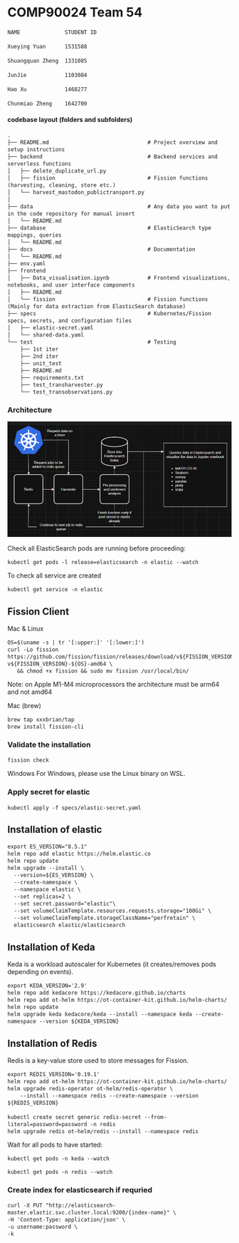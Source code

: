 # COMP90024 Team 54
```
NAME              STUDENT ID 

Xueying Yuan      1531588 

Shuangquan Zheng  1331085 

JunJie            1103084 

Hao Xu            1468277 

Chunmiao Zheng    1642700 
```


#### codebase	layout	(folders	and	subfolders)
```
.
├── README.md                               # Project overview and setup instructions
├── backend                                 # Backend services and serverless functions
│   ├── delete_duplicate_url.py
│   ├── fission                             # Fission functions (harvesting, cleaning, store etc.)
│   └── harvest_mastodon_publictransport.py
│   
├── data                                    # Any data you want to put in the code repository for manual insert
│   └── README.md
├── database                                # ElasticSearch type mappings, queries
│   └── README.md
├── docs                                    # Documentation  
│   └── README.md
├── env.yaml
├── frontend
│   ├── Data_visualisation.ipynb            # Frontend visualizations, notebooks, and user interface components
│   ├── README.md
│   └── fission                             # Fission functions (Mainly for data extraction from ElasticSearch database)
├── specs                                   # Kubernetes/Fission specs, secrets, and configuration files
│   ├── elastic-secret.yaml
│   └── shared-data.yaml
└── test                                    # Testing
    ├── 1st iter
    ├── 2nd iter
    ├── unit_test
    ├── README.md
    ├── requirements.txt
    ├── test_transharvester.py
    └── test_transobservations.py
```

### Architecture
![Alt text](docs/Architecture.png)

Check all ElasticSearch pods are running before proceeding:

```shell
kubectl get pods -l release=elasticsearch -n elastic --watch
```

To check all service are created

```shell
kubectl get service -n elastic
```


## Fission Client

Mac & Linux

```shell
OS=$(uname -s | tr '[:upper:]' '[:lower:]')
curl -Lo fission https://github.com/fission/fission/releases/download/v${FISSION_VERSION}/fission-v${FISSION_VERSION}-${OS}-amd64 \
   && chmod +x fission && sudo mv fission /usr/local/bin/
```




Note: on Apple M1-M4 microprocessors the architecture must be arm64 and not amd64


Mac (brew)

```shell
brew tap xxxbrian/tap
brew install fission-cli
```

### Validate the installation

```shell
fission check
```






Windows
For Windows, please use the Linux binary on WSL.

### Apply secret for elastic 

```shell
kubectl apply -f specs/elastic-secret.yaml
```
## Installation of elastic

```shell
export ES_VERSION="8.5.1"
helm repo add elastic https://helm.elastic.co
helm repo update
helm upgrade --install \
  --version=${ES_VERSION} \
  --create-namespace \
  --namespace elastic \
  --set replicas=2 \
  --set secret.password="elastic"\
  --set volumeClaimTemplate.resources.requests.storage="100Gi" \
  --set volumeClaimTemplate.storageClassName="perfretain" \
  elasticsearch elastic/elasticsearch
```
## Installation of Keda

Keda is a workload autoscaler for Kubernetes (it creates/removes pods depending on events).

```shell
export KEDA_VERSION='2.9'
helm repo add kedacore https://kedacore.github.io/charts
helm repo add ot-helm https://ot-container-kit.github.io/helm-charts/
helm repo update
helm upgrade keda kedacore/keda --install --namespace keda --create-namespace --version ${KEDA_VERSION}
```

## Installation of Redis
Redis is a key-value store used to store messages for Fission.

```shell
export REDIS_VERSION='0.19.1'
helm repo add ot-helm https://ot-container-kit.github.io/helm-charts/
helm upgrade redis-operator ot-helm/redis-operator \
    --install --namespace redis --create-namespace --version ${REDIS_VERSION}
    
kubectl create secret generic redis-secret --from-literal=password=password -n redis
helm upgrade redis ot-helm/redis --install --namespace redis   
```

Wait for all pods to have started:
```shell
kubectl get pods -n keda --watch
```

```shell
kubectl get pods -n redis --watch
```

### Create index for elasticsearch if requried
```shell
curl -X PUT "http://elasticsearch-master.elastic.svc.cluster.local:9200/{index-name}" \
-H 'Content-Type: application/json' \
-u username:password \
-k
```